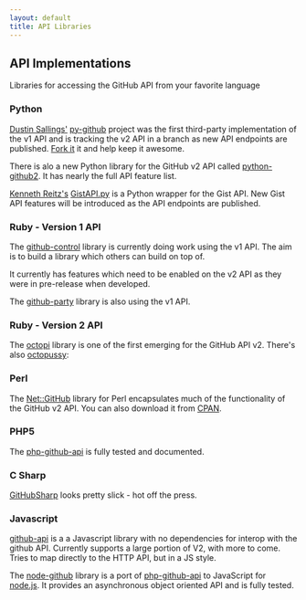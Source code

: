 ```yaml
---
layout: default
title: API Libraries
---
```


## API Implementations ##

Libraries for accessing the GitHub API from your favorite language

### Python ###

[Dustin Sallings'][dustin] [py-github][py-github] project was the
first third-party implementation of the v1 API and is tracking the v2
API in a branch as new API endpoints are published. [Fork
it][py-github] it and help keep it awesome.

There is alo a new Python library for the GitHub v2 API called
[python-github2][python-github2].  It has nearly the full API feature
list.

[Kenneth Reitz's][kennethreitz] [GistAPI.py][gistapi] is a Python wrapper for the Gist API. New Gist API features will be introduced as the API endpoints are published.

[dustin]: http://github.com/dustin
[kennethreitz]: http://github.com/kennethreitz
[py-github]: http://github.com/dustin/py-github
[python-github2]: http://github.com/ask/python-github2
[gistapi]: http://github.com/kennethreitz/gistapi.py

### Ruby - Version 1 API ###

The [github-control][github-control] library is currently doing work
using the v1 API. The aim is to build a library which others can build
on top of.

It currently has features which need to be enabled on the v2 API as
they were in pre-release when developed.

The [github-party][gh-party] library is also using the v1 API.

[github-control]: http://github.com/halorgium/github-control
[gh-party]: http://github.com/technicalpickles/github-party

### Ruby - Version 2 API ###

The [octopi][octopi] library is one of the first emerging for the
GitHub API v2. There's also [octopussy][op]:

[octopi]: http://github.com/fcoury/octopi/
[op]: http://github.com/pengwynn/octopussy

### Perl ###

The [Net::GitHub][net-perl-github] library for Perl encapsulates much
of the functionality of the GitHub v2 API.  You can also download it
from [CPAN][net-perl-cpan].

[net-perl-cpan]: http://search.cpan.org/dist/Net-GitHub/
[net-perl-github]: http://github.com/fayland/perl-net-github/tree/master


### PHP5 ###

The [php-github-api][pga] is fully tested and documented.

[pga]: http://github.com/ornicar/php-github-api

### C Sharp ###

[GitHubSharp][gs] looks pretty slick - hot off the press.

[gs]: http://github.com/erikzaadi/GithubSharp

### Javascript ###

[github-api][ghjs] is a a Javascript library with no dependencies for interop
with the github API. Currently supports a large portion of V2, with more to
come. Tries to map directly to the HTTP API, but in a JS style.

[ghjs]: http://github.com/fitzgen/github-api

The [node-github][ng] library is a port of [php-github-api][pga] to JavaScript for [node.js][node]. It provides an asynchronous object oriented API and is fully tested.

[ng]: http://github.com/ajaxorg/node-github
[node]: http://nodejs.org/